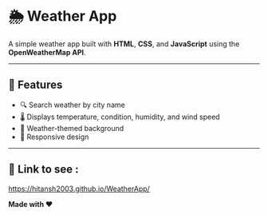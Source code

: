 # 🌦️ Weather App

A simple weather app built with **HTML**, **CSS**, and **JavaScript** using the **OpenWeatherMap API**.

---

## 📌 Features
- 🔍 Search weather by city name
- 🌡️ Displays temperature, condition, humidity, and wind speed
- 🎨 Weather-themed background
- 📱 Responsive design

---

## 🚀 Link to see :

https://hitansh2003.github.io/WeatherApp/




**Made with ❤️**
